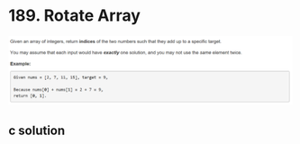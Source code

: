 # 189. Rotate Array
<img src="https://github.com/vampire1996/-leetcode/blob/master/Problems/1-100/1.TwoSum/problem.png "/>

## c solution
```c

```
